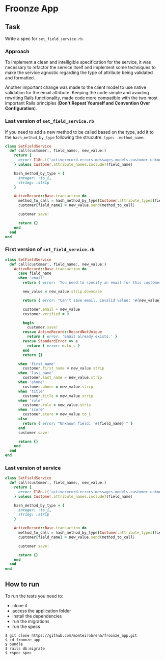 # Froonze App

## Task
Write a spec for `set_field_service.rb`.

### Approach

To implement a clean and intelligible specification for the service, it was necessary to refactor the service itself and implement some techniques to make the service agnostic regarding the type of attribute being validated and formatted.

Another important change was made to the client model to use native validation for the email attribute. Keeping the code simple and avoiding rewriting Rails functionality, made code more compatible with the two most important Rails principles (**Don't Repeat Yourself and Convention Over Configuration**).

### Last version of `set_field_service.rb`

If you need to add a new method to be called based on the type, add it to the `hash_method_by_type` following the strucutre: `type: :method_name`.

```ruby
class SetFieldService
  def call(customer:, field_name:, new_value:)
    return {
      error: I18n.t('activerecord.errors.messages.models.customer.unknown_field', value: field_name)
    } unless Customer.attribute_names.include?(field_name)

    hash_method_by_type = {
      integer: :to_i,
      string: :strip
    }

    ActiveRecord::Base.transaction do
      method_to_call = hash_method_by_type[Customer.attribute_types[field_name].type]
      customer[field_name] = new_value.send(method_to_call)

      customer.save!

      return {}
    end
  end
end
```

### First version of `set_field_service.rb`

```ruby
class SetFieldService
  def call(customer:, field_name:, new_value:)
    ActiveRecord::Base.transaction do
      case field_name
      when 'email'
        return { error: 'You need to specify an email for this customer.' } if new_value.blank?

        new_value = new_value.strip.downcase

        return { error: "Can't save email. Invalid value: '#{new_value}'" } if EmailValidator.valid?(new_value) != true

        customer.email = new_value
        customer.verified = 0

        begin
          customer.save!
        rescue ActiveRecord::RecordNotUnique
          return { error: 'Email already exists.' }
        rescue StandardError => e
          return { error: e.to_s }
        end
        return {}

      when 'first_name'
        customer.first_name = new_value.strip
      when 'last_name'
        customer.last_name = new_value.strip
      when 'phone'
        customer.phone = new_value.strip
      when 'title'
        customer.title = new_value.strip
      when 'role'
        customer.role = new_value.strip
      when 'score'
        customer.score = new_value.to_i
      else
        return { error: "Unknown field: '#{field_name}'" }
      end
      customer.save!

      return {}
    end
  end
end
```

### Last version of service

```ruby
class SetFieldService
  def call(customer:, field_name:, new_value:)
    return {
      error: I18n.t('activerecord.errors.messages.models.customer.unknown_field', value: field_name)
    } unless Customer.attribute_names.include?(field_name)

    hash_method_by_type = {
      integer: :to_i,
      string: :strip
    }

    ActiveRecord::Base.transaction do
      method_to_call = hash_method_by_type[Customer.attribute_types[field_name].type]
      customer[field_name] = new_value.send(method_to_call)

      customer.save!

      return {}
    end
  end
end
```

## How to run

To run the tests you need to:

- clone it
- access the application folder
- install the dependencies
- run the migrations
- run the specs

```shell
$ git clone https://github.com/monteirobrena/froonze_app.git
$ cd froonze_app
$ bundle
$ rails db:migrate
$ rspec spec
```
